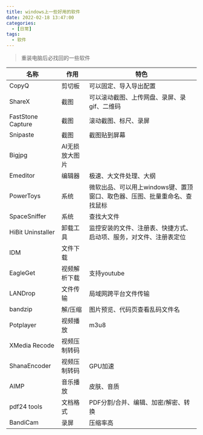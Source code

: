 ```yaml
---
title: windows上一些好用的软件
date: 2022-02-18 13:47:00
categories:
  - [日常]
tags:
  - 软件
---
```

> 重装电脑后必找回的一些软件

<!-- more -->
| 名称 | 作用 | 特色 |
| --- | --- | --- |
| CopyQ | 剪切板 | 可以固定、导入导出配置 |
| ShareX | 截图 | 可以滚动截图、上传网盘、录屏、录gif、二维码 |
| FastStone Capture | 截图 | 滚动截图、标尺、录屏 |
| Snipaste | 截图 | 截图贴到屏幕 |
| Bigjpg | AI无损放大图片 |   |
| Emeditor | 编辑器 | 极速、大文件处理、大纲 |
| PowerToys | 系统 | 微软出品、可以用上windows键、置顶窗口、取色器、压图、批量重命名、查找鼠标 |
| SpaceSniffer | 系统 | 查找大文件 |
| HiBit Uninstaller | 卸载工具 | 监控安装的文件、注册表、快捷方式、启动项、服务，对文件、注册表定位 |
| IDM | 文件下载 |   |
| EagleGet | 视频解析下载 | 支持youtube |
| LANDrop | 文件传输 | 局域网跨平台文件传输 |
| bandzip | 解/压缩 | 图片预览、代码页查看乱码文件名 |
| Potplayer | 视频播放 | m3u8 |
| XMedia Recode | 视频压制转码 |   |
| ShanaEncoder | 视频压制转码 | GPU加速 |
| AIMP | 音乐播放 | 皮肤、音质 |
| pdf24 tools | 文档格式 | PDF分割/合并、编辑、加密/解密、转换 |
| BandiCam | 录屏 | 压缩率高 |